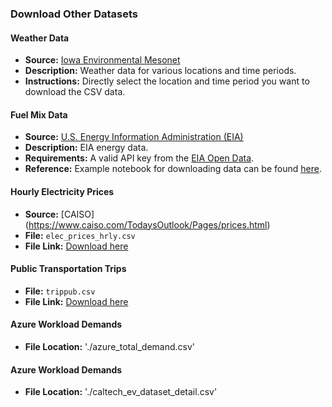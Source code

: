 ### Download Other Datasets

#### Weather Data
- **Source:** [Iowa Environmental Mesonet](https://mesonet.agron.iastate.edu/request/download.phtml)
- **Description:** Weather data for various locations and time periods.
- **Instructions:** Directly select the location and time period you want to download the CSV data.

#### Fuel Mix Data
- **Source:** [U.S. Energy Information Administration (EIA)](https://www.eia.gov/opendata/)
- **Description:** EIA energy data.
- **Requirements:** A valid API key from the [EIA Open Data](https://www.eia.gov/opendata/register.php).
- **Reference:** Example notebook for downloading data can be found [here](https://github.com/Ren-Research/Making-AI-Less-Thirsty/blob/main/Step1_Download_EIA_data.ipynb).

#### Hourly Electricity Prices
- **Source:** [CAISO] (https://www.caiso.com/TodaysOutlook/Pages/prices.html)
- **File:** `elec_prices_hrly.csv`
- **File Link:** [Download here](https://drive.google.com/file/d/1JAdTmBN1-i-Rr8JIpNvOVbtd9-eihEEC/view?usp=sharing)

#### Public Transportation Trips
- **File:** `trippub.csv`
- **File Link:** [Download here](https://drive.google.com/file/d/1w13kCu-br1BrxeHXrPX_Vnx146rIVofF/view?usp=drive_link)

#### Azure Workload Demands
- **File Location:** './azure_total_demand.csv'

#### Azure Workload Demands
- **File Location:** './caltech_ev_dataset_detail.csv'
